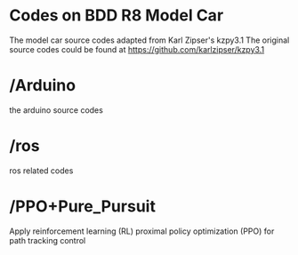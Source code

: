 # Codes on BDD R8 Model Car
The model car source codes adapted from Karl Zipser's kzpy3.1
The original source codes could be found at https://github.com/karlzipser/kzpy3.1 

# /Arduino
the arduino source codes

# /ros
ros related codes

# /PPO+Pure_Pursuit
Apply reinforcement learning (RL) proximal policy optimization (PPO) for path tracking control
